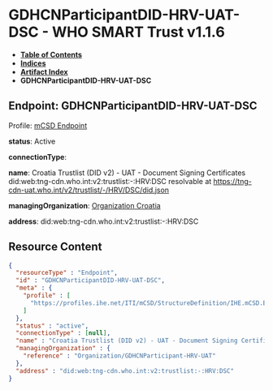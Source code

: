 # GDHCNParticipantDID-HRV-UAT-DSC - WHO SMART Trust v1.1.6

* [**Table of Contents**](toc.md)
* [**Indices**](indices.md)
* [**Artifact Index**](artifacts.md)
* **GDHCNParticipantDID-HRV-UAT-DSC**

## Endpoint: GDHCNParticipantDID-HRV-UAT-DSC

Profile: [mCSD Endpoint](https://profiles.ihe.net/ITI/mCSD/4.0.0/StructureDefinition-IHE.mCSD.Endpoint.html)

**status**: Active

**connectionType**: 

**name**: Croatia Trustlist (DID v2) - UAT - Document Signing Certificates did:web:tng-cdn.who.int:v2:trustlist:-:HRV:DSC resolvable at https://tng-cdn-uat.who.int/v2/trustlist/-/HRV/DSC/did.json

**managingOrganization**: [Organization Croatia](Organization-GDHCNParticipant-HRV-UAT.md)

**address**: did:web:tng-cdn.who.int:v2:trustlist:-:HRV:DSC



## Resource Content

```json
{
  "resourceType" : "Endpoint",
  "id" : "GDHCNParticipantDID-HRV-UAT-DSC",
  "meta" : {
    "profile" : [
      "https://profiles.ihe.net/ITI/mCSD/StructureDefinition/IHE.mCSD.Endpoint"
    ]
  },
  "status" : "active",
  "connectionType" : [null],
  "name" : "Croatia Trustlist (DID v2) - UAT - Document Signing Certificates\ndid:web:tng-cdn.who.int:v2:trustlist:-:HRV:DSC\nresolvable at https://tng-cdn-uat.who.int/v2/trustlist/-/HRV/DSC/did.json",
  "managingOrganization" : {
    "reference" : "Organization/GDHCNParticipant-HRV-UAT"
  },
  "address" : "did:web:tng-cdn.who.int:v2:trustlist:-:HRV:DSC"
}

```
